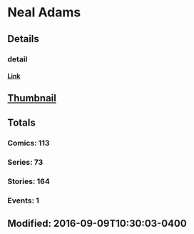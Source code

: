 # Neal  Adams 
## Details
### detail
#### [Link](http://marvel.com/comics/creators/314/neal_adams?utm_campaign=apiRef&utm_source=225578a89fc76f3d20fbffda5d17a88d)
## [Thumbnail](http://i.annihil.us/u/prod/marvel/i/mg/e/90/4bc6a0bec550d.jpg)
## Totals
### Comics: 113
### Series: 73
### Stories: 164
### Events: 1
## Modified: 2016-09-09T10:30:03-0400